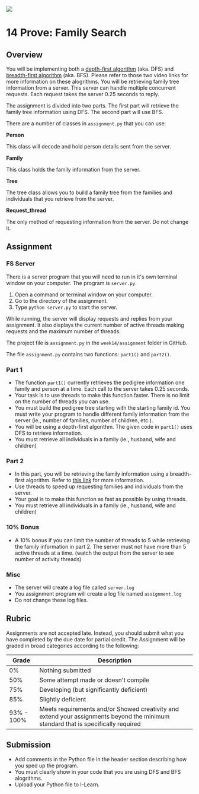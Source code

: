 ![](../site/banner.png)

# 14 Prove: Family Search

## Overview

You will be implementing both a [depth-first algorithm](https://www.youtube.com/watch?v=9RHO6jU--GU) (aka. DFS) and [breadth-first algorithm](https://www.youtube.com/watch?v=86g8jAQug04) (aka. BFS).  Please refer to those two video links for more information on these alogrithms.  You will be retrieving family tree information from a server.  This server can handle multiple concurrent requests.  Each request takes the server 0.25 seconds to reply.

The assignment is divided into two parts.  The first part will retrieve the family tree information using DFS.  The second part will use BFS.

There are a number of classes in `assignment.py` that you can use:

**Person**

This class will decode and hold person details sent from the server.

**Family**

This class holds the family information from the server.

**Tree**

The tree class allows you to build a family tree from the families and individuals that you retrieve from the server.

**Request_thread**

The only method of requesting information from the server.  Do not change it.

## Assignment

### FS Server

There is a server program that you will need to run in it's own terminal window on your computer.  The program is `server.py`.  

1. Open a command or terminal window on your computer.
1. Go to the directory of the assignment.
1. Type `python server.py` to start the server.

While running, the server will display requests and replies from your assignment.  It also displays the current number of active threads making requests and the maximum number of threads.

The project file is `assignment.py` in the `week14/assignment` folder in GitHub.

The file `assignment.py` contains two functions: `part1()` and `part2()`.

### Part 1

- The function `part1()` currently retrieves the pedigree information one family and person at a time.  Each call to the server takes 0.25 seconds.
- Your task is to use threads to make this function faster.  There is no limit on the number of threads you can use.
- You must build the pedigree tree starting with the starting family id.  You must write your program to handle different family information from the server (ie., number of families, number of children, etc.).
- You will be using a depth-first algorithm.  The given code in `part1()` uses DFS to retrieve information.
- You must retrieve all individuals in a family (ie., husband, wife and children)

### Part 2

- In this part, you will be retrieving the family information using a breadth-first algorithm.  Refer to [this link](https://www.youtube.com/watch?v=86g8jAQug04) for more information.
- Use threads to speed up requesting families and individuals from the server.
- Your goal is to make this function as fast as possible by using threads.
- You must retrieve all individuals in a family (ie., husband, wife and children)

### 10% Bonus

- A 10% bonus if you can limit the number of threads to 5 while retrieving the family information in part 2.  The server must not have more than 5 active threads at a time. (watch the output from the server to see number of activity threads)

### Misc

- The server will create a log file called `server.log`
- You assignment program will create a log file named `assignment.log`
- Do not change these log files.

## Rubric

Assignments are not accepted late. Instead, you should submit what you have completed by the due date for partial credit.
The Assignment will be graded in broad categories according to the following:

| Grade | Description |
|-------|-------------|
| 0% | Nothing submitted |
| 50% | Some attempt made or doesn't compile |
| 75% | Developing (but significantly deficient) |
| 85% | Slightly deficient |
| 93% - 100% | Meets requirements and/or Showed creativity and extend your assignments beyond the minimum standard that is specifically required |

## Submission

- Add comments in the Python file in the header section describing how you sped up the program.
- You must clearly show in your code that you are using DFS and BFS alogrithms.
- Upload your Python file to I-Learn.

